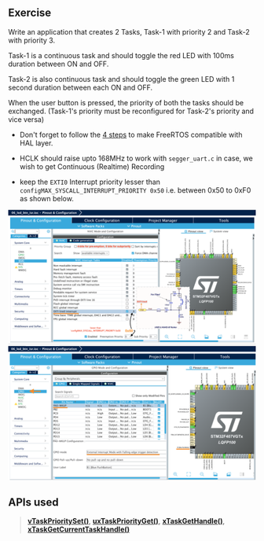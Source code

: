 			

## Exercise   
    
Write an application that creates 2 Tasks, Task-1 with priority 2 and Task-2 with priority 3.   
   
Task-1 is a continuous task and should toggle the red LED with 100ms duration between ON and OFF.   
   
Task-2 is also continuous task and should toggle the green LED with 1 second duration between each ON and OFF.    
   
When the user button is pressed, the priority of both the tasks should be exchanged. (Task-1's priority must be reconfigured for Task-2's priority and vice versa)	 	 	 		
    
		
* Don't forget to follow the [4 steps](https://github.com/noargs/ARM-cortex-m-FreeRTOS-stm32fx/tree/main/02_led_tasks#incorporating-freertos-with-hal-layer) to make FreeRTOS compatible with HAL layer.   
    
* HCLK should raise upto 168MHz to work with `segger_uart.c` in case, we wish to get Continuous (Realtime) Recording	  	 
		   
    
* keep the `EXTI0` Interrupt priority lesser than `configMAX_SYSCALL_INTERRUPT_PRIORITY 0x50` i.e. between 0x50 to 0xF0 as shown below.    
     
		 
<img src="images/prior4.png" alt="EXTI line0 priority" title="EXTI line0 priority">  		 
     
		 
<img src="images/prior5.png" alt="External Interrupt Mode with Falling edge trigger detection" title="External Interrupt Mode with Falling edge trigger detection">  		    
			
			
			

## APIs used   
    
		
> [**vTaskPrioritySet()**](https://www.freertos.org/a00129.html),  [**uxTaskPriorityGet()**](https://www.freertos.org/a00128.html), [**xTaskGetHandle()**](https://www.freertos.org/a00021.html#xTaskGetHandle),    [**xTaskGetCurrentTaskHandle()**](https://www.freertos.org/a00021.html#xTaskGetCurrentTaskHandle) 
     
		  
			


			
	 		 

         
		 
           
		 
     
		  	 						 		 
		     
		 
	
    
    
    
    
    
    
    
    
    
  
    
    
    
    
    
    
    
    

     
     

     
     

     
    
    